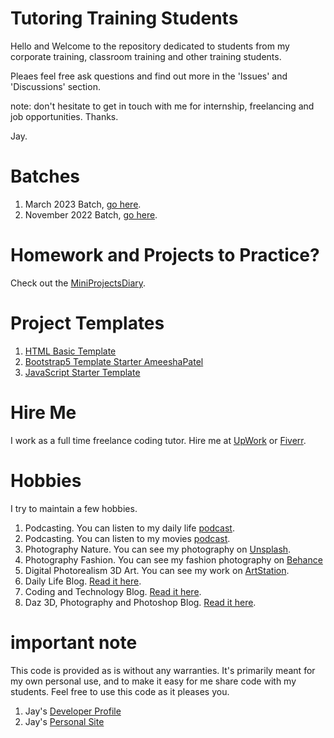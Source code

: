 # Tutoring Training Students

Hello and Welcome to the repository dedicated to students from my corporate training, classroom training and other training students.

Pleaes feel free ask questions and find out more in the 'Issues' and 'Discussions' section.

note: don't hesitate to get in touch with me for internship, freelancing and job opportunities. Thanks.

Jay.

# Batches

1. March 2023 Batch, [go here](EdMarch2023Batch).
1. November 2022 Batch, [go here](EdNovemberBatch).

# Homework and Projects to Practice?

Check out the [MiniProjectsDiary](MiniProjectsDiary.md).

# Project Templates

1. [HTML Basic Template](HTMLBasicTemplate)
1. [Bootstrap5 Template Starter AmeeshaPatel](Bootstrap5TemplateStarterAmeeshaPatel)
1. [JavaScript Starter Template](JavaScriptStarterTemplate)

# Hire Me

I work as a full time freelance coding tutor. Hire me at [UpWork](https://www.upwork.com/fl/vijayasimhabr) or [Fiverr](https://www.fiverr.com/jay_codeguy). 

# Hobbies

I try to maintain a few hobbies.

1. Podcasting. You can listen to my daily life [podcast](https://stories.thechalakas.com/listen-to-podcast/).
1. Podcasting. You can listen to my movies [podcast](https://sandkdesignstudio.in/jays-movie-podcast/).
1. Photography Nature. You can see my photography on [Unsplash](https://unsplash.com/@jay_neeruhaaku).
1. Photography Fashion. You can see my fashion photography on [Behance](https://www.behance.net/vijayasimhabr)
1. Digital Photorealism 3D Art. You can see my work on [ArtStation](https://www.artstation.com/jay_kalenildana).
1. Daily Life Blog. [Read it here](https://medium.com/the-sanguine-tech-trainer).
1. Coding and Technology Blog. [Read it here](https://medium.com/projectwt).
1.  Daz 3D, Photography and Photoshop Blog. [Read it here](https://medium.com/random-pink-hula).

# important note 

This code is provided as is without any warranties. It's primarily meant for my own personal use, and to make it easy for me share code with my students. Feel free to use this code as it pleases you.

1. Jay's [Developer Profile](https://jay-study-nildana.github.io/developerprofile)
1. Jay's [Personal Site](https://stories.thechalakas.com/)
